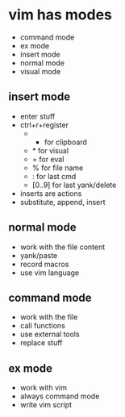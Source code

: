 # vim has modes #
- command mode
- ex mode
- insert mode
- normal mode
- visual mode

## insert mode ##
- enter stuff
- ctrl+r+register
  * + for clipboard
  * \* for visual
  * = for eval
  * % for file name
  * : for last cmd
  * [0..9] for last yank/delete
- inserts are actions
- substitute, append, insert

## normal mode ##
- work with the file content
- yank/paste
- record macros
- use vim language

## command mode ##
- work with the file
- call functions
- use external tools
- replace stuff

## ex mode ##
- work with vim
- always command mode
- write vim script

